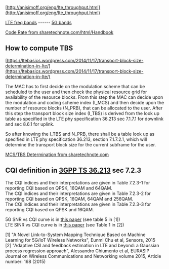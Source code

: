 [http://anisimoff.org/eng/lte_throughput.html](http://anisimoff.org/eng/lte_throughput.html)

[LTE freq bands](http://anisimoff.org/eng/lte_bands.html) ------ [5G bands](http://anisimoff.org/eng/5g/5g_spectrum.html)

[Code Rate from sharetechnote.com/html/Handbook](https://www.sharetechnote.com/html/Handbook_LTE_CodeRate.html)

## How to compute TBS

[https://ltebasics.wordpress.com/2014/11/17/transport-block-size-determination-in-lte/](https://ltebasics.wordpress.com/2014/11/17/transport-block-size-determination-in-lte/)

The MAC has to first decide on the modulation scheme that can be scheduled to the user and then check the physical resource grid for availability of the resource blocks. From this step the MAC can decide upon the modulation and coding scheme index (I_MCS)  and then decide upon the number of resource blocks (N_PRB), that can be allocated to the user. After this step the transport block size index (I_TBS) is derived from the look up table as specified in the LTE phy specification 36.213 sec 7.1.7.1 for downlink and sec 8.6.1 for uplink.

So after knowing the I_TBS and N_PRB, there shall be a table look up as specified in LTE phy specification 36.213, section 7.1.7.2.1, which will determine the transport block size for the current subframe for the user.

[MCS/TBS Determination from sharetechnote.com](https://www.sharetechnote.com/html/Handbook_LTE_BL_MCS_TBS.html)


## CQI definition in [3GPP TS 36.213](https://www.etsi.org/deliver/etsi_ts/136200_136299/136213/14.02.00_60/ts_136213v140200p.pdf) sec 7.2.3
The CQI indices and their interpretations are given in Table 7.2.3-1 for reporting CQI based on QPSK, 16QAM and 64QAM.<br> 
The CQI indices and their interpretations are given in Table 7.2.3-2 for reporting CQI based on QPSK, 16QAM, 64QAM and 256QAM.<br> 
The CQI indices and their interpretations are given in Table 7.2.3-3 for reporting CQI based on QPSK and 16QAM. <br>

5G SNR vs CQI curve is in [this paper](https://www.ncbi.nlm.nih.gov/pmc/articles/PMC6427249/pdf/sensors-19-01196.pdf) (see table 5 in [1]) <br>
LTE SINR vs CQI curve is in [this paper](https://jwcn-eurasipjournals.springeropen.com/articles/10.1186/s13638-015-0388-0/tables/1) (see Table 1 in [2]) <br>

[1] "A Novel Link-to-System Mapping Technique Based on Machine Learning for 5G/IoT Wireless Networks", Eunmi Chu et al, Sensors, 2015 <br>
[2] "Adaptive CSI and feedback estimation in LTE and beyond: a Gaussian process regression approach", Alessandro Chiumento et al, EURASIP Journal on Wireless Communications and Networking volume 2015, Article number: 168 (2015)
<br>



